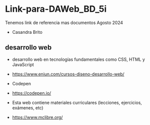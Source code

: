 # Link-para-DAWeb_BD_5i
Tenemos link de referencia mas documentos Agosto 2024
- Casandra Brito
## desarrollo web

- desarrollo web en tecnologías fundamentales como CSS, HTML y JavaScript
- https://www.eniun.com/cursos-diseno-desarrollo-web/

- Codepen
- https://codepen.io/

- Esta web contiene materiales curriculares (lecciones, ejercicios, exámenes, etc)
- https://www.mclibre.org/
